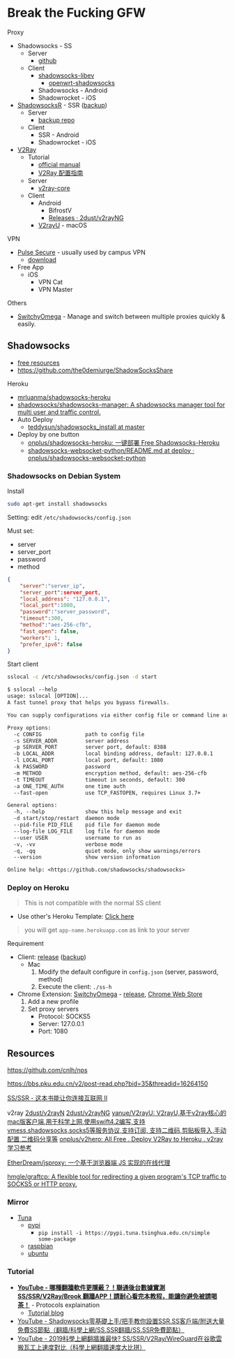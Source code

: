 # Break the Fucking GFW

Proxy

* Shadowsocks - SS
  * Server
    * [github](https://github.com/shadowsocks/shadowsocks/tree/master)
  * Client
    * [shadowsocks-libev](https://github.com/shadowsocks/shadowsocks-libev)
      * [openwrt-shadowsocks](https://github.com/shadowsocks/openwrt-shadowsocks)
    * Shadowsocks - Android
    * Shadowrocket - iOS
* [ShadowsocksR](https://github.com/shadowsocksrr) - SSR ([backup](https://github.com/shadowsocksr-backup))
  * Server
    * [backup repo](https://github.com/shadowsocksr-backup/shadowsocksr)
  * Client
    * SSR - Android
    * Shadowrocket - iOS
* [V2Ray](https://github.com/v2ray)
  * Tutorial
    * [official manual](https://www.v2ray.com/en/)
    * [V2Ray 配置指南](https://toutyrater.github.io/)
  * Server
    * [v2ray-core](https://github.com/v2ray/v2ray-core)
  * Client
    * Android
      * BifrostV
      * [Releases · 2dust/v2rayNG](https://github.com/2dust/v2rayNG/releases)
    * [V2rayU](https://github.com/yanue/V2rayU) - macOS

VPN

* [Pulse Secure](https://www.pulsesecure.net/) - usually used by campus VPN
  * [download](https://www.pulsesecure.net/trynow/client-download/)
* Free App
  * iOS
    * VPN Cat
    * VPN Master

Others

* [SwitchyOmega](https://github.com/FelisCatus/SwitchyOmega) - Manage and switch between multiple proxies quickly & easily.

## Shadowsocks

* [free resources](https://flywind.ml/free-ss)
* https://github.com/the0demiurge/ShadowSocksShare

Heroku

* [mrluanma/shadowsocks-heroku](https://github.com/mrluanma/shadowsocks-heroku)
* [shadowsocks/shadowsocks-manager: A shadowsocks manager tool for multi user and traffic control.](https://github.com/shadowsocks/shadowsocks-manager)
* Auto Deploy
  * [teddysun/shadowsocks_install at master](https://github.com/teddysun/shadowsocks_install/tree/master)
* Deploy by one button
  * [onplus/shadowsocks-heroku: 一键部署 Free Shadowsocks-Heroku](https://github.com/onplus/shadowsocks-heroku)
  * [shadowsocks-websocket-python/README.md at deploy · onplus/shadowsocks-websocket-python](https://github.com/onplus/shadowsocks-websocket-python/blob/deploy/README.md)

### Shadowsocks on Debian System

Install

```sh
sudo apt-get install shadowsocks
```

Setting: edit `/etc/shadowsocks/config.json`

Must set:

* server
* server_port
* password
* method

```json
{
    "server":"server_ip",
    "server_port":server_port,
    "local_address": "127.0.0.1",
    "local_port":1080,
    "password":"server_password",
    "timeout":300,
    "method":"aes-256-cfb",
    "fast_open": false,
    "workers": 1,
    "prefer_ipv6": false
}
```

Start client

```sh
sslocal -c /etc/shadowsocks/config.json -d start
```

```txt
$ sslocal --help
usage: sslocal [OPTION]...
A fast tunnel proxy that helps you bypass firewalls.

You can supply configurations via either config file or command line arguments.

Proxy options:
  -c CONFIG              path to config file
  -s SERVER_ADDR         server address
  -p SERVER_PORT         server port, default: 8388
  -b LOCAL_ADDR          local binding address, default: 127.0.0.1
  -l LOCAL_PORT          local port, default: 1080
  -k PASSWORD            password
  -m METHOD              encryption method, default: aes-256-cfb
  -t TIMEOUT             timeout in seconds, default: 300
  -a ONE_TIME_AUTH       one time auth
  --fast-open            use TCP_FASTOPEN, requires Linux 3.7+

General options:
  -h, --help             show this help message and exit
  -d start/stop/restart  daemon mode
  --pid-file PID_FILE    pid file for daemon mode
  --log-file LOG_FILE    log file for daemon mode
  --user USER            username to run as
  -v, -vv                verbose mode
  -q, -qq                quiet mode, only show warnings/errors
  --version              show version information

Online help: <https://github.com/shadowsocks/shadowsocks>
```

### Deploy on Heroku

> This is not compatible with the normal SS client

* Use other's Heroku Template: [Click here](https://heroku.com/deploy?template=https://github.com/onplus/shadowsocks-heroku/tree/re)

> you will get `app-name.herokuapp.com` as link to your server

Requirement

* Client: [release](https://github.com/onplus/shadowsocks-heroku/releases) ([backup](https://github.com/onplus/archive/tree/master/tool))
  * Mac
    1. Modify the default configure in `config.json` (server, password, method)
    2. Execute the client: `./ss-h`
* Chrome Extension: [SwitchyOmega](https://github.com/FelisCatus/SwitchyOmega) - [release](https://github.com/FelisCatus/SwitchyOmega/releases), [Chrome Web Store](https://chrome.google.com/webstore/detail/proxy-switchyomega/padekgcemlokbadohgkifijomclgjgif)
  1. Add a new profile
  2. Set proxy servers
     * Protocol: SOCKS5
     * Server: 127.0.0.1
     * Port: 1080

## Resources

https://github.com/cnlh/nps

https://bbs.pku.edu.cn/v2/post-read.php?bid=35&threadid=16264150

[SS/SSR - 这本书能让你连接互联网 Ⅱ](https://hoodiearon.github.io/fq-book/#/proxy/ss-ssr)

v2ray
[2dust/v2rayN](https://github.com/2dust/v2rayN)
[2dust/v2rayNG](https://github.com/2dust/v2rayNG)
[yanue/V2rayU: V2rayU,基于v2ray核心的mac版客户端,用于科学上网,使用swift4.2编写,支持vmess,shadowsocks,socks5等服务协议,支持订阅, 支持二维码,剪贴板导入,手动配置,二维码分享等](https://github.com/yanue/V2rayU)
[onplus/v2hero: All Free . Deploy V2Ray to Heroku . v2ray学习参考](https://github.com/onplus/v2hero)

[EtherDream/jsproxy: 一个基于浏览器端 JS 实现的在线代理](https://github.com/EtherDream/jsproxy)

[hmgle/graftcp: A flexible tool for redirecting a given program's TCP traffic to SOCKS5 or HTTP proxy.](https://github.com/hmgle/graftcp)

### Mirror

* [Tuna](https://mirror.tuna.tsinghua.edu.cn)
  * [pypi](https://mirror.tuna.tsinghua.edu.cn/help/pypi/)
    * `pip install -i https://pypi.tuna.tsinghua.edu.cn/simple some-package`
  * [raspbian](https://mirror.tuna.tsinghua.edu.cn/help/raspbian/)
  * [ubuntu](https://mirror.tuna.tsinghua.edu.cn/help/ubuntu/)

### Tutorial

* [**YouTube - 哪種翻牆軟件更隱蔽？！聯通後台數據實測SS/SSR/V2Ray/Brook 翻牆APP！請耐心看完本教程，能讓你避免被請喝茶！**](https://www.youtube.com/watch?v=G-P8eyltc5E) - Protocols explaination
  * [Tutorial blog](https://telegra.ph/Happy-New-World-08-11)
* [YouTube - Shadowsocks零基礎上手/把手教你設置SSR.SS客戶端/附送大量免費SS節點（翻牆/科學上網/SS.SSR翻牆/SS.SSR免費節點）](https://youtu.be/Y_ToiGM266Y)
* [YouTube - 2019科學上網翻牆誰最快? SS/SSR/V2Ray/WireGuard在谷歌雲搬瓦工上速度對比（科學上網翻牆速度大比拼）](https://www.youtube.com/watch?v=9UkVDoZpOYE)
